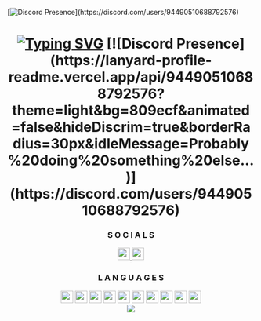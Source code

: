 [![Discord Presence](https://lanyard-profile-readme.vercel.app/api/94490510688792576?theme=light&bg=809ecf&animated=false&hideDiscrim=true&borderRadius=30px&idleMessage=Probably%20doing%20something%20else...)](https://discord.com/users/94490510688792576)
<div align="center" id="header">
    <h1>
        <a href="https://bio.F5ve.lol/?utm_source=github&utm_medium=profile&utm_campaign=profile_readme">
            <img src="https://readme-typing-svg.demolab.com?font=Varela+Round+&pause=1000&color=36E5F7&random=false&width=435&lines=Backend+Developer;UI+Designer" alt="Typing SVG" /></a>
        </a>
        [![Discord Presence](https://lanyard-profile-readme.vercel.app/api/94490510688792576?theme=light&bg=809ecf&animated=false&hideDiscrim=true&borderRadius=30px&idleMessage=Probably%20doing%20something%20else...)](https://discord.com/users/94490510688792576)
        </a>
    </h1>
</div>

<div align="center" id="socials">
    <h3>
        S O C I A L S
    </h3>
    <a href="https://links.F5ve.lol/discord">
        <img src="https://skillicons.dev/icons?i=discord&theme=dark" height="25" width="25"/>
    </a>
    <a href="https://links.F5ve.lol/telegram">
        <img src="https://cdn-icons-png.flaticon.com/512/2504/2504941.png" height="25" width="25"/>
    </a>

</div>

<div align="center" id="languages">
    <h3>
        L A N G U A G E S
    </h3>
    <a href="https://learn.microsoft.com/dotnet/csharp">
        <img src="https://skillicons.dev/icons?i=cs&theme=dark" height="25" width="25"></a>
    </a>
    <a href="https://www.w3.org/css">
        <img src="https://skillicons.dev/icons?i=css&theme=dark" height="25" width="25"></a>
    </a>
    <a href="https://www.w3.org/html">
        <img src="https://skillicons.dev/icons?i=html&theme=dark" height="25" width="25"></a>
    </a>
    <a href="https://java.com">
        <img src="https://skillicons.dev/icons?i=java&theme=dark" height="25" width="25"></a>
    </a>
    <a href="https://developer.mozilla.org/JavaScript">
        <img src="https://skillicons.dev/icons?i=js&theme=dark" height="25" width="25"></a>
    </a>
    <a href="https://mongodb.com/">
        <img src="https://skillicons.dev/icons?i=mongodb&theme=dark" height="25" width="25"></a>
    </a>
    <a href="https://mysql.com">
        <img src="https://skillicons.dev/icons?i=mysql&theme=dark" height="25" width="25"></a>
    <a href="https://nodejs.org">
        <img src="https://skillicons.dev/icons?i=nodejs&theme=dark" height="25" width="25"></a>
    </a>
    <a href="https://python.org">
        <img src="https://skillicons.dev/icons?i=py&theme=dark" height="25" width="25"></a>
    </a>
    <a href="https://redis.io">
        <img src="https://skillicons.dev/icons?i=redis&theme=dark" height="25" width="25"></a>
    </a>
</div>

<div align="center" id="stats">
    <a href="https://F5ve.lol/?utm_source=github&utm_medium=profile&utm_campaign=profile_readme">
        <img src="https://github-readme-stats.vercel.app/api?username=1337Syntax&count_private=true&show_icons=true&theme=transparent&hide_border=true&hide_title=true&text_color=36BCF7FF&icon_color=05d6f2&ring_color=05d6f2"/>
    </a>
</div>
